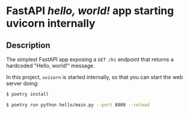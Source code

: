 # FastAPI *hello, world!* app starting uvicorn internally

## Description

The simplest FastAPI app exposing a `GET /hi` endpoint that returns a hardcoded "Hello, world!" message.

In this project, `uvicorn` is started internally, so that you can start the web server doing:

```bash
$ poetry install

$ poetry run python hello/main.py --port 8080 --reload
```

